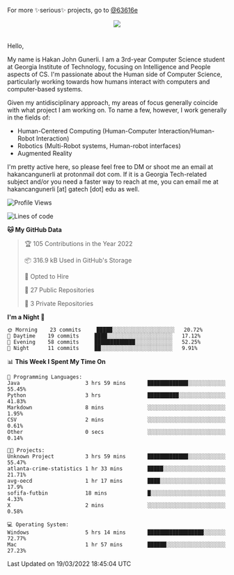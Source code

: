 For more ✨serious✨ projects, go to [@63616e](https://github.com/63616e)

<div> 
<center> <img src="https://gist.githubusercontent.com/hakancangunerli/80137ecc5d849c99c01262a70f0efce0/raw/c08047c6881a89ff5eff068b4e9a64bc49438c7f/ye.png"/>
 </center>

</div>
<br>
<br>
Hello,

My name is Hakan John Gunerli. I am a 3rd-year Computer Science student at Georgia Institute of Technology, focusing on Intelligence and People aspects of CS. I'm passionate about the Human side of Computer Science, particularly working towards how humans interact with computers and computer-based systems.


Given my antidisciplinary approach, my areas of focus generally coincide with what project I am working on. To name a few, however, I work generally in the fields of:

- Human-Centered Computing (Human-Computer Interaction/Human-Robot Interaction) 
- Robotics (Multi-Robot systems, Human-robot interfaces)
- Augmented Reality



I'm pretty active here, so please feel free to DM or shoot me an email at hakancangunerli at protonmail dot com. If it is a Georgia Tech-related subject and/or you need a faster way to reach at me, you can email me at hakancangunerli [at] gatech [dot] edu as well.

 </div>
 
 </div>


<!--START_SECTION:waka-->
![Profile Views](http://img.shields.io/badge/Profile%20Views-1-blue)

![Lines of code](https://img.shields.io/badge/From%20Hello%20World%20I%27ve%20Written-615%20Thousand%20lines%20of%20code-blue)

**🐱 My GitHub Data** 

> 🏆 105 Contributions in the Year 2022
 > 
> 📦 316.9 kB Used in GitHub's Storage 
 > 
> 💼 Opted to Hire
 > 
> 📜 27 Public Repositories 
 > 
> 🔑 3 Private Repositories  
 > 
**I'm a Night 🦉** 

```text
🌞 Morning    23 commits     █████░░░░░░░░░░░░░░░░░░░░   20.72% 
🌆 Daytime    19 commits     ████░░░░░░░░░░░░░░░░░░░░░   17.12% 
🌃 Evening    58 commits     █████████████░░░░░░░░░░░░   52.25% 
🌙 Night      11 commits     ██░░░░░░░░░░░░░░░░░░░░░░░   9.91%

```


📊 **This Week I Spent My Time On** 

```text
💬 Programming Languages: 
Java                     3 hrs 59 mins       █████████████░░░░░░░░░░░░   55.45% 
Python                   3 hrs               ██████████░░░░░░░░░░░░░░░   41.83% 
Markdown                 8 mins              ░░░░░░░░░░░░░░░░░░░░░░░░░   1.95% 
CSV                      2 mins              ░░░░░░░░░░░░░░░░░░░░░░░░░   0.61% 
Other                    0 secs              ░░░░░░░░░░░░░░░░░░░░░░░░░   0.14%

🐱‍💻 Projects: 
Unknown Project          3 hrs 59 mins       █████████████░░░░░░░░░░░░   55.47% 
atlanta-crime-statistics 1 hr 33 mins        █████░░░░░░░░░░░░░░░░░░░░   21.71% 
avg-oecd                 1 hr 17 mins        ████░░░░░░░░░░░░░░░░░░░░░   17.9% 
sofifa-futbin            18 mins             █░░░░░░░░░░░░░░░░░░░░░░░░   4.33% 
X                        2 mins              ░░░░░░░░░░░░░░░░░░░░░░░░░   0.58%

💻 Operating System: 
Windows                  5 hrs 14 mins       ██████████████████░░░░░░░   72.77% 
Mac                      1 hr 57 mins        ██████░░░░░░░░░░░░░░░░░░░   27.23%

```


 Last Updated on 19/03/2022 18:45:04 UTC
<!--END_SECTION:waka-->


